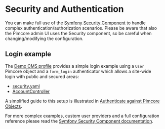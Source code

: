 # Security and Authentication

You can make full use of the [Symfony Security Component](https://symfony.com/doc/current/security.html) to handle complex
authentication/authorization scenarios. 
Please be aware that also the Pimcore admin UI uses the Security component, so be careful 
when changing/modifying the configuration. 

## Login example

The [Demo CMS profile](https://github.com/pimcore/demo) provides a simple login
example using a `User` Pimcore object and a `form_login` authenticator which allows a site-wide login with public and
secured areas:
 
* [security.yaml](https://github.com/pimcore/demo/blob/10.x/config/packages/security.yaml)
* [AccountController](https://github.com/pimcore/demo/blob/10.x/src/Controller/AccountController.php)

A simplified guide to this setup is illustrated in [Authenticate against Pimcore Objects](./01_Authenticate_Pimcore_Objects.md).

For more complex examples, custom user providers and a full configuration reference please read the
[Symfony Security Component documentation](https://symfony.com/doc/current/security.html).
